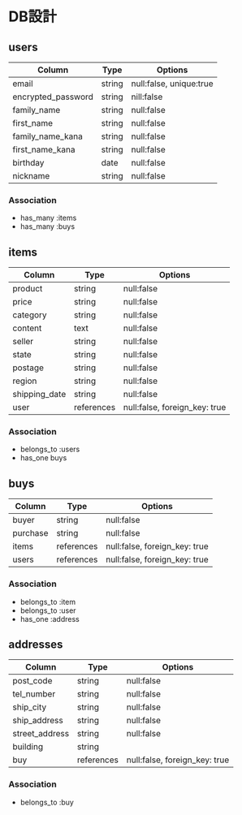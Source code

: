 # DB設計

## users

| Column             | Type       | Options                        |
| ------------------ | ------     | -----------                    |
| email              | string     | null:false, unique:true        |
| encrypted_password | string     | nill:false                     |
| family_name        | string     | null:false                     |
| first_name         | string     | null:false                     |
| family_name_kana   | string     | null:false                     |
| first_name_kana    | string     | null:false                     |  
| birthday           | date       | null:false                     |
| nickname           | string     | null:false                     |

### Association
- has_many :items
- has_many :buys

## items
| Column             | Type       | Options                       |
| ------------------ | ------     | -----------                   |
| product            | string     | null:false                    |
| price              | string     | null:false                    |
| category           | string     | null:false                    |
| content            | text       | null:false                    |
| seller             | string     | null:false                    |
| state              | string     | null:false                    |
| postage            | string     | null:false                    |
| region             | string     | null:false                    |
| shipping_date      | string     | null:false                    |
| user               | references | null:false, foreign_key: true |

### Association
- belongs_to :users
- has_one buys

## buys
| Column             | Type       | Options                       |
| ------------------ | ------     | -----------                   |
| buyer              | string     | null:false                    |
| purchase           | string     | null:false                    |
| items              | references | null:false, foreign_key: true |
| users              | references | null:false, foreign_key: true |

### Association
- belongs_to :item
- belongs_to :user
- has_one :address

## addresses
| Column             | Type       | Options                       |
| ------------------ | ------     | -----------                   |
| post_code          | string     | null:false                    |
| tel_number         | string     | null:false                    |
| ship_city          | string     | null:false                    |
| ship_address       | string     | null:false                    |
| street_address     | string     | null:false                    |
| building           | string     |                               |
| buy                | references | null:false, foreign_key: true |

### Association
- belongs_to :buy